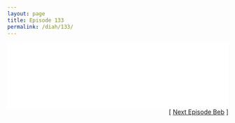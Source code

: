 ```yaml
---
layout: page
title: Episode 133
permalink: /diah/133/
---
```


<iframe allowfullscreen="true" frameborder="0" style="width:100%;" marginheight="0" marginwidth="0" mozallowfullscreen="true" scrolling="NO" src="//gdriveplayer.us/embed2.php?link=uO4yucUE4xet%252FciSf3nLTgeOLXm6YxvJM6eJ3XrP3nAR1F848p9MwmUJZq0fXJU5qTprdut58eLI%252FKOgTuXPW8BaLruPk7gY10pPixEsUP%252FcyV5arbW3hPjGG0eD%252BFgYV%252BTFGLGCtrMjqWajYtRNz%252FzyidhiLD%252FrMmkHcx%252FF5MHsfu%252BQOdh3zVCUoMnAX0JkDoyAVkF1g%252Fk7pzD%252BJlr5l7&amp;no_adult=yes" webkitallowfullscreen="true"></iframe>

<div align="right">[ <a href="/diah/134/">Next Episode Beb</a> ]</div>

